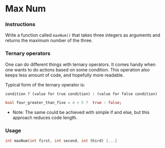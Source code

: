 # Max Num

### Instructions

Write a function called `maxNum()` that takes three integers as arguments and returns the maximum number of the three.

### Ternary operators

One can do different things with ternary operators. It comes handy when one wants to do actions based on some condition.
This operation also keeps less amount of code, and hopefully more readable.

Typical form of the ternary operator is:

```
condition ? (value for true condition) : (value for false condition)
```

```dart
bool four_greater_than_five = 4 > 5 ?  true : false;
```

- Note: The same could be achieved with simple if and else, but this approach reduces code length.

### Usage

```dart
int maxNum(int first, int second, int third) {...}
```
